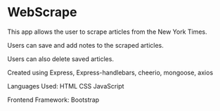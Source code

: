 # WebScrape

This app allows the user to scrape articles from the New York Times.

Users can save and add notes to the scraped articles.

Users can also delete saved articles.



Created using Express, Express-handlebars, cheerio, mongoose, axios

Languages Used:
HTML
CSS
JavaScript

Frontend Framework: 
Bootstrap
